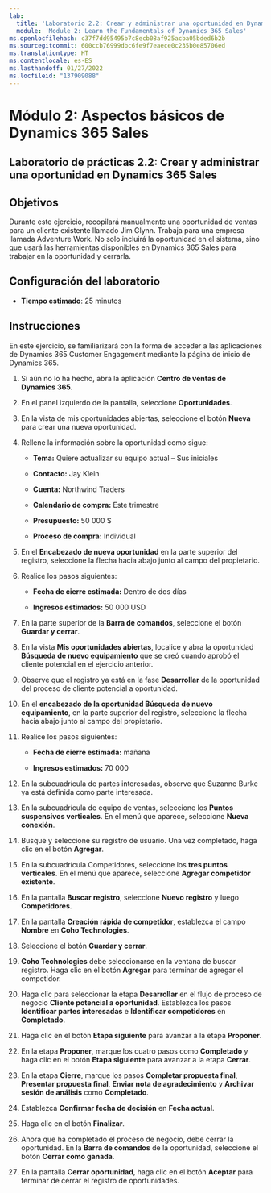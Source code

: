 ```yaml
---
lab:
  title: 'Laboratorio 2.2: Crear y administrar una oportunidad en Dynamics 365 Sales'
  module: 'Module 2: Learn the Fundamentals of Dynamics 365 Sales'
ms.openlocfilehash: c37f7dd95495b7c8ecb08af925acba05bded6b2b
ms.sourcegitcommit: 600ccb76999dbc6fe9f7eaece0c235b0e85706ed
ms.translationtype: HT
ms.contentlocale: es-ES
ms.lasthandoff: 01/27/2022
ms.locfileid: "137909088"
---
```

<a name="module-2-learn-the-fundamentals-of-dynamics-365-sales"></a>Módulo 2: Aspectos básicos de Dynamics 365 Sales
========================

## <a name="practice-lab-22---create-and-manage-an-opportunity-in-dynamics-365-sales"></a>Laboratorio de prácticas 2.2: Crear y administrar una oportunidad en Dynamics 365 Sales 

## <a name="objectives"></a>Objetivos

Durante este ejercicio, recopilará manualmente una oportunidad de ventas para un cliente existente llamado Jim Glynn. Trabaja para una empresa llamada Adventure Work. No solo incluirá la oportunidad en el sistema, sino que usará las herramientas disponibles en Dynamics 365 Sales para trabajar en la oportunidad y cerrarla.


## <a name="lab-setup"></a>Configuración del laboratorio

  - **Tiempo estimado**: 25 minutos

## <a name="instructions"></a>Instrucciones

En este ejercicio, se familiarizará con la forma de acceder a las aplicaciones de Dynamics 365 Customer Engagement mediante la página de inicio de Dynamics 365. 

1. Si aún no lo ha hecho, abra la aplicación **Centro de ventas de Dynamics 365**. 

2. En el panel izquierdo de la pantalla, seleccione **Oportunidades**. 

3. En la vista de mis oportunidades abiertas, seleccione el botón **Nueva** para crear una nueva oportunidad.

4. Rellene la información sobre la oportunidad como sigue:

    - **Tema:** Quiere actualizar su equipo actual – Sus iniciales

    - **Contacto:** Jay Klein

    - **Cuenta:** Northwind Traders

    - **Calendario de compra:** Este trimestre

    - **Presupuesto:** 50 000 $

    - **Proceso de compra:** Individual

5. En el **Encabezado de nueva oportunidad** en la parte superior del registro, seleccione la flecha hacia abajo junto al campo del propietario. 

6. Realice los pasos siguientes:

    - **Fecha de cierre estimada:** Dentro de dos días

    - **Ingresos estimados:** 50 000 USD

7. En la parte superior de la **Barra de comandos**, seleccione el botón **Guardar y cerrar**. 

8. En la vista **Mis oportunidades abiertas**, localice y abra la oportunidad **Búsqueda de nuevo equipamiento** que se creó cuando aprobó el cliente potencial en el ejercicio anterior. 

9. Observe que el registro ya está en la fase **Desarrollar** de la oportunidad del proceso de cliente potencial a oportunidad. 

10. En el **encabezado de la oportunidad Búsqueda de nuevo equipamiento**, en la parte superior del registro, seleccione la flecha hacia abajo junto al campo del propietario. 

11. Realice los pasos siguientes:

    - **Fecha de cierre estimada:** mañana

    - **Ingresos estimados:** 70 000

12. En la subcuadrícula de partes interesadas, observe que Suzanne Burke ya está definida como parte interesada. 

13. En la subcuadrícula de equipo de ventas, seleccione los **Puntos suspensivos verticales**. En el menú que aparece, seleccione **Nueva conexión**. 

14. Busque y seleccione su registro de usuario. Una vez completado, haga clic en el botón **Agregar**. 

15. En la subcuadrícula Competidores, seleccione los **tres puntos verticales**. En el menú que aparece, seleccione **Agregar competidor existente**. 

16. En la pantalla **Buscar registro**, seleccione **Nuevo registro** y luego **Competidores**.

17. En la pantalla **Creación rápida de competidor**, establezca el campo **Nombre** en **Coho Technologies**.

18. Seleccione el botón **Guardar y cerrar**.

19. **Coho Technologies** debe seleccionarse en la ventana de buscar registro. Haga clic en el botón **Agregar** para terminar de agregar el competidor. 

20. Haga clic para seleccionar la etapa **Desarrollar** en el flujo de proceso de negocio **Cliente potencial a oportunidad**. Establezca los pasos **Identificar partes interesadas** e **Identificar competidores** en **Completado**. 

21. Haga clic en el botón **Etapa siguiente** para avanzar a la etapa **Proponer**.

22. En la etapa **Proponer**, marque los cuatro pasos como **Completado** y haga clic en el botón **Etapa siguiente** para avanzar a la etapa **Cerrar**. 

23. En la etapa **Cierre**, marque los pasos **Completar propuesta final**, **Presentar propuesta final**, **Enviar nota de agradecimiento** y **Archivar sesión de análisis** como **Completado**. 

24. Establezca **Confirmar fecha de decisión** en **Fecha actual**. 

25. Haga clic en el botón **Finalizar**. 

26. Ahora que ha completado el proceso de negocio, debe cerrar la oportunidad. En la **Barra de comandos** de la oportunidad, seleccione el botón **Cerrar como ganada**. 

27. En la pantalla **Cerrar oportunidad**, haga clic en el botón **Aceptar** para terminar de cerrar el registro de oportunidades. 
